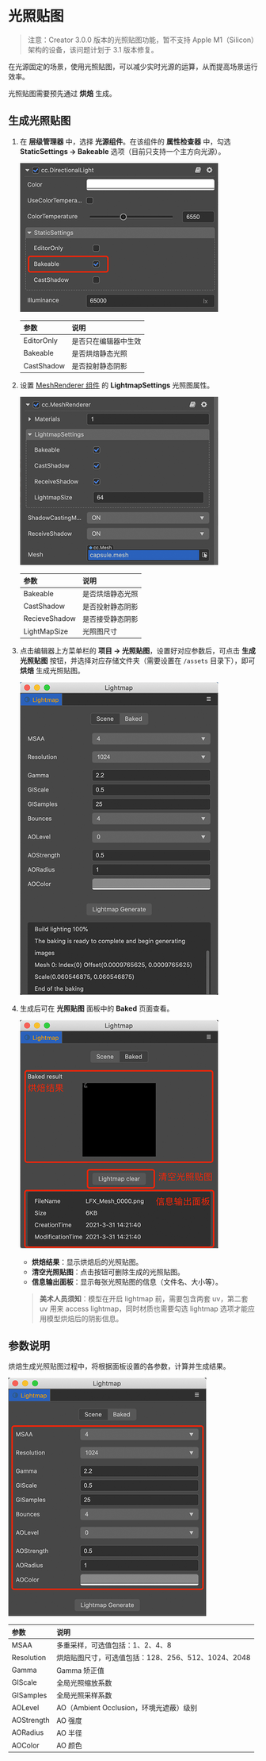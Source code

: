 # 光照贴图

> 注意：Creator 3.0.0 版本的光照贴图功能，暂不支持 Apple M1（Silicon）架构的设备，该问题计划于 3.1 版本修复。

在光源固定的场景，使用光照贴图，可以减少实时光源的运算，从而提高场景运行效率。

光照贴图需要预先通过 **烘焙** 生成。

## 生成光照贴图

1. 在 **层级管理器** 中，选择 **光源组件**。在该组件的 **属性检查器** 中，勾选 **StaticSettings -> Bakeable** 选项（目前只支持一个主方向光源）。

    ![enable lightbake](./img/lightmap_bakeable.png)

	| 参数 | 说明 |
	| :--- | :--- |
	| EditorOnly | 是否只在编辑器中生效 |
	| Bakeable | 是否烘焙静态光照 |
	| CastShadow | 是否投射静态阴影 |

2. 设置 [MeshRenderer 组件](./../../engine/renderable/model-component.md) 的 **LightmapSettings** 光照图属性。
	
	![model lighting map settings](./img/lightmap_model_settings.png)
	
	| 参数 | 说明 |
	| :--- | :--- |
	| Bakeable | 是否烘焙静态光照 |
	| CastShadow | 是否投射静态阴影 |
	| RecieveShadow | 是否接受静态阴影 |
	| LightMapSize | 光照图尺寸 |

3. 点击编辑器上方菜单栏的 **项目 -> 光照贴图**，设置好对应参数后，可点击 **生成光照贴图** 按钮，并选择对应存储文件夹（需要设置在 `/assets` 目录下），即可 **烘焙** 生成光照贴图。

    ![create lightmap asset](./img/lightmap_generate.png)

4. 生成后可在 **光照贴图** 面板中的 **Baked** 页面查看。

    ![bake result](./img/lightmap_result.png)

	- **烘焙结果**：显示烘焙后的光照贴图。
	- **清空光照贴图**：点击按钮可删除生成的光照贴图。
	- **信息输出面板**：显示每张光照贴图的信息（文件名、大小等）。


    > **美术人员须知**：模型在开启 lightmap 前，需要包含两套 uv，第二套 uv 用来 access lightmap，同时材质也需要勾选 lightmap 选项才能应用模型烘焙后的阴影信息。

## 参数说明

烘焙生成光照贴图过程中，将根据面板设置的各参数，计算并生成结果。

![bake result](./img/lightmap_param.png)

| 参数 | 说明 |
| :--- | :--- |
| MSAA | 多重采样，可选值包括：1、2、4、8 |
| Resolution | 烘焙贴图尺寸，可选值包括：128、256、512、1024、2048 |
| Gamma | Gamma 矫正值 |
| GIScale | 全局光照缩放系数 |
| GISamples | 全局光照采样系数 |
| AOLevel | AO（Ambient Occlusion，环境光遮蔽）级别 |
| AOStrength | AO 强度 |
| AORadius | AO 半径 |
| AOColor | AO 颜色 |
